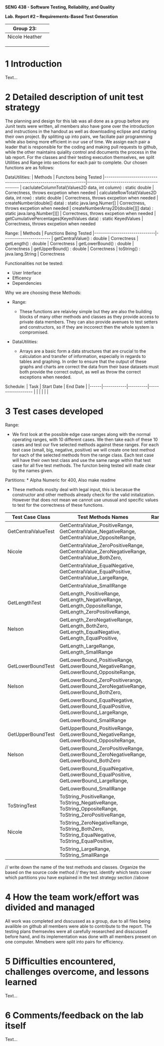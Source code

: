 **SENG 438 - Software Testing, Reliability, and Quality**

**Lab. Report \#2 – Requirements-Based Test Generation**

| Group 23:      |     |
| -------------- | --- |
| Nicole Heather |     |
|                |     |
|                |     |
|                |     |

# 1 Introduction

Text…

# 2 Detailed description of unit test strategy

The planning and design for this lab was all done as a group before any Junit tests were written, all members also have gone over the introduction and instructions in the handout as well as downloading eclipse and starting their own project. By splitting up into pairs, we faciliate pair programming while also being more efficient in our use of time. We assign each pair a leader that is responsible for the coding and making pull requests to github, while the other maintains quiality control and documents the process in the lab report. For the classes and their testing execution themselves, we split Utilities and Range into sections for each pair to complete. Our chosen functions are as follows: 

DataUtilities:
| Methods                                                            | Functons being Tested
|--------------------------------------------------------------------|-------------------------------------------
| caclulateColumnTotal(Values2D data, int column) : static double    | Correctness, throws excpetion when needed 
| calculateRowTotal(Values2D data, int row) : static double          | Correctness, throws excpetion when needed 
| createNumber(double[] data) : static java.lang.Numer[]             | Correctness, throws excpetion when needed 
| createNumberArray2D(double[][] data) : static java.lang.Number[][] | Correctness, throws excpetion when needed 
| getCumulativePercentages(KeyedValues data) : static KeyedValues    | Correctness, throws excpetion when needed 

Range:
| Methods                       | Functions Being Tested
|-------------------------------|------------------------
| getCentralValue() : double    | Correctness
| getLength() : double          | Correctness 
| getLowerBound() : double      | Correctness
| getUpperBound() : double      | Correctness
| toString() : java.lang.String | Correctness

Functionalities not be tested:
- User Interface 
- Efficency 
- Dependencies

Why we are choosing these Methods:
- Range:
   - These functions are relaivley simple but they are also the building blocks of many other methods and classes as they provide access to private data members. They can also provide avenues to test setters and constructors, so if they are inccorect then the whole system is compromised. 

- DataUtilities:
    - Arrays are a basic form a data structures that are crucial to the calculation and transfer of information, especially in regards to tables and graphing. In order to ensure that the output of these graphs and charts are correct the data from their base datasets must both provide the correct output, as well as throw the correct exceptions when needed. 

Schedule:
| Task | Start Date | End Date |
|------|------------|----------|-------------------
|
|
|
|
|
|

# 3 Test cases developed

Range:
  - We first look at the possible edge case ranges along with the normal operating ranges, with 10 different cases. We then take each of these 10 cases and test our five selected methods against these ranges. For each test case (small, big, negative, positive) we will create one test method for each of the selected methods from the range class. Each test case will have their own test class and use the same range within that test case for all five test methods. The functon being tested will made clear by the names given.

Partitions: * Alpha Numeric for 400, Also make readme 
  - These methods moslty deal with legal input, this is becasue the constructor and other methods already check for the valid initalization. However that does not mean we cannot use unusual and specific values to test for the correctness of these functions. 

| Test Case Class     | Test Methods Names                                                                                      | Range
|---------------------|---------------------------------------------------------------------------------------------------------|-----------
| GetCentralValueTest | GetCentralValue_PositiveRange, GetCentralValue_NegativeRange, GetCentralValue_OppositeRange,            |
|    Nicole           | GetCentralValue_ZeroPositiveRange, GetCentralValue_ZeroNegativeRange, GetCentralValue_BothZero,         |
|                     | GetCentralValue_EqualNegative, GetCentralValue_EqualPositive, GetCentralValue_LargeRange,               |
|                     | GetCentralValue_SmallRange                                                                              |
| GetLengthTest       | GetLength_PositiveRange, GetLength_NegativeRange, GetLength_OppositeRange, GetLength_ZeroPositiveRange, |
|     Nelson          | GetLength_ZeroNegativeRange, GetLength_BothZero, GetLength_EqualNegative, GetLength_EqualPositive,      |
|                     | GetLength_LargeRange, GetLength_SmallRange                                                              |
| GetLowerBoundTest   | GetLowerBound_PositiveRange, GetLowerBound_NegativeRange, GetLowerBound_OppositeRange,                  |
|     Nelson          | GetLowerBound_ZeroPositiverange, GetLowerBound_ZeroNegativeRange, GetLowerBound_BothZero,               |
|                     | GetLowerBound_EqualNegative, GetLowerBound_EqualPositive, GetLowerBound_LargeRange,                     |
|                     | GetLowerBound_SmallRange                                                                                |
| GetUpperBoundTest   | GetUpperBound_PositiveRange, GetLowerBound_NegativeRange, GetLowerBound_OppositeRange,                  |
|     Nelson          | GetLowerBound_ZeroPositiveRange, GetLowerBound_ZeroNegativeRange, GetLowerBound_BothZero                |
|                     | GetLowerBound_EqualNegative, GetLowerBound_EqualPositive, GetLowerBound_LargeRange,                     |
|                     | GetLowerBound_SmallRange                                                                                |
| ToStringTest        | ToString_PositiveRange, ToString_NegativeRange, ToString_OppositeRange, ToString_ZeroPositiveRange,     |   
|    Nicole           | ToString_ZeroNegativeRange, ToString_BothZero, ToString_EqualNegative, ToString_EqualPositive,          |
|                     | ToString_LargeRange, ToString_SmallRange                                                                |

// write down the name of the test methods and classes. Organize the based on
the source code method // they test. identify which tests cover which partitions
you have explained in the test strategy section //above

# 4 How the team work/effort was divided and managed

All work was completed and dsscussed as a group, due to all files being availible on github all members were able to contribute to the report. The testing plans themsevles were all carefully researched and disscussed before hand, and its implementation was done with all members present on one computer. Mmebers were split into pairs for efficiency. 

# 5 Difficulties encountered, challenges overcome, and lessons learned

Text…

# 6 Comments/feedback on the lab itself

Text…
